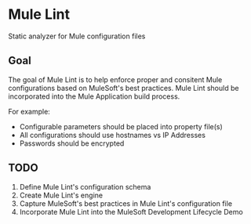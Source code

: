 # Mule Lint
Static analyzer for Mule configuration files

## Goal
The goal of Mule Lint is to help enforce proper and consitent Mule configurations based on MuleSoft's best practices. Mule Lint should be incorporated into the Mule Application build process.

For example:
* Configurable parameters should be placed into property file(s)
* All configurations should use hostnames vs IP Addresses
* Passwords should be encrypted

## TODO
1. Define Mule Lint's configuration schema
2. Create Mule Lint's engine
3. Capture MuleSoft's best practices in Mule Lint's configuration file
4. Incorporate Mule Lint into the MuleSoft Development Lifecycle Demo

